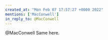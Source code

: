 ```yaml
---
created_at: "Mon Feb 07 17:57:27 +0000 2022"
mentions: ['MacConwell']
in_reply_to: @MacConwell
---
```


@MacConwell Same here.
